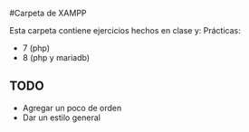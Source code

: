 #Carpeta de XAMPP

Esta carpeta contiene ejercicios hechos en clase y: 
Prácticas: 
* 7 (php)
* 8 (php y mariadb)

## TODO
* Agregar un poco de orden
* Dar un estilo general
